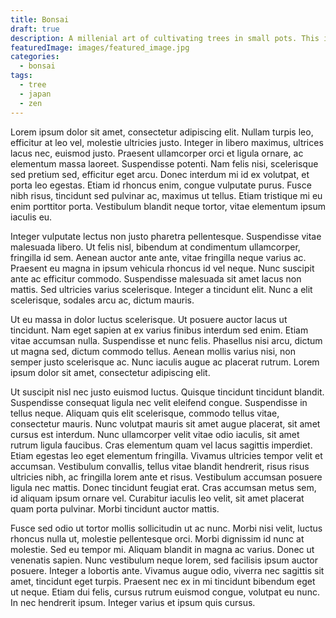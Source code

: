 ```yaml
---
title: Bonsai
draft: true
description: A millenial art of cultivating trees in small pots. This is the bonsai art
featuredImage: images/featured_image.jpg
categories:
  - bonsai
tags:
  - tree
  - japan
  - zen
---
```

Lorem ipsum dolor sit amet, consectetur adipiscing elit. Nullam turpis leo, efficitur at leo vel, molestie ultricies justo. Integer in libero maximus, ultrices lacus nec, euismod justo. Praesent ullamcorper orci et ligula ornare, ac elementum massa laoreet. Suspendisse potenti. Nam felis nisi, scelerisque sed pretium sed, efficitur eget arcu. Donec interdum mi id ex volutpat, et porta leo egestas. Etiam id rhoncus enim, congue vulputate purus. Fusce nibh risus, tincidunt sed pulvinar ac, maximus ut tellus. Etiam tristique mi eu enim porttitor porta. Vestibulum blandit neque tortor, vitae elementum ipsum iaculis eu.

Integer vulputate lectus non justo pharetra pellentesque. Suspendisse vitae malesuada libero. Ut felis nisl, bibendum at condimentum ullamcorper, fringilla id sem. Aenean auctor ante ante, vitae fringilla neque varius ac. Praesent eu magna in ipsum vehicula rhoncus id vel neque. Nunc suscipit ante ac efficitur commodo. Suspendisse malesuada sit amet lacus non mattis. Sed ultricies varius scelerisque. Integer a tincidunt elit. Nunc a elit scelerisque, sodales arcu ac, dictum mauris.

Ut eu massa in dolor luctus scelerisque. Ut posuere auctor lacus ut tincidunt. Nam eget sapien at ex varius finibus interdum sed enim. Etiam vitae accumsan nulla. Suspendisse et nunc felis. Phasellus nisi arcu, dictum ut magna sed, dictum commodo tellus. Aenean mollis varius nisi, non semper justo scelerisque ac. Nunc iaculis augue ac placerat rutrum. Lorem ipsum dolor sit amet, consectetur adipiscing elit.

Ut suscipit nisl nec justo euismod luctus. Quisque tincidunt tincidunt blandit. Suspendisse consequat ligula nec velit eleifend congue. Suspendisse in tellus neque. Aliquam quis elit scelerisque, commodo tellus vitae, consectetur mauris. Nunc volutpat mauris sit amet augue placerat, sit amet cursus est interdum. Nunc ullamcorper velit vitae odio iaculis, sit amet rutrum ligula faucibus. Cras elementum quam vel lacus sagittis imperdiet. Etiam egestas leo eget elementum fringilla. Vivamus ultricies tempor velit et accumsan. Vestibulum convallis, tellus vitae blandit hendrerit, risus risus ultricies nibh, ac fringilla lorem ante et risus. Vestibulum accumsan posuere ligula nec mattis. Donec tincidunt feugiat erat. Cras accumsan metus sem, id aliquam ipsum ornare vel. Curabitur iaculis leo velit, sit amet placerat quam porta pulvinar. Morbi tincidunt auctor mattis.

Fusce sed odio ut tortor mollis sollicitudin ut ac nunc. Morbi nisi velit, luctus rhoncus nulla ut, molestie pellentesque orci. Morbi dignissim id nunc at molestie. Sed eu tempor mi. Aliquam blandit in magna ac varius. Donec ut venenatis sapien. Nunc vestibulum neque lorem, sed facilisis ipsum auctor posuere. Integer a lobortis ante. Vivamus augue odio, viverra nec sagittis sit amet, tincidunt eget turpis. Praesent nec ex in mi tincidunt bibendum eget ut neque. Etiam dui felis, cursus rutrum euismod congue, volutpat eu nunc. In nec hendrerit ipsum. Integer varius et ipsum quis cursus.